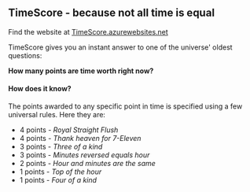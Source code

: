 ## TimeScore - because not all time is equal

Find the website at [TimeScore.azurewebsites.net](http://timescore.azurewebsites.net)

TimeScore gives you an instant answer to one of the universe' oldest questions:

**How many points are time worth right now?**

#### How does it know?
The points awarded to any specific point in time is specified using a few
universal rules. Here they are:

- 4 points - *Royal Straight Flush*
- 4 points - *Thank heaven for 7-Eleven*
- 3 points - *Three of a kind*
- 3 points - *Minutes reversed equals hour*
- 2 points - *Hour and minutes are the same*
- 1 points - *Top of the hour*
- 1 points - *Four of a kind*